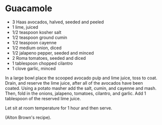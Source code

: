# Guacamole

* 3 Haas avocados, halved, seeded and peeled
* 1 lime, juiced
* 1/2 teaspoon kosher salt
* 1/2 teaspoon ground cumin
* 1/2 teaspoon cayenne
* 1/2 medium onion, diced
* 1/2 jalapeno pepper, seeded and minced
* 2 Roma tomatoes, seeded and diced
* 1 tablespoon chopped cilantro
* 1 clove garlic, minced

In a large bowl place the scooped avocado pulp 
and lime juice, toss to coat. Drain, and reserve 
the lime juice, after all of the avocados have been coated. 
Using a potato masher add the salt, 
cumin, and cayenne and mash. Then, fold in the onions, jalapeno, 
tomatoes, cilantro, and garlic. Add 1 tablespoon of the reserved 
lime juice. 

Let sit at room temperature for 1 hour and then serve.

(Alton Brown's recipe).

